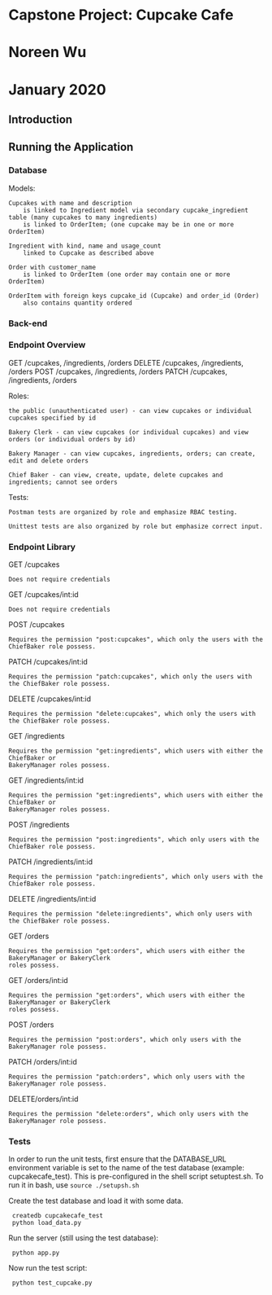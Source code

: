 # Capstone Project: Cupcake Cafe
# Noreen Wu
# January 2020


## Introduction



## Running the Application

### Database

Models:

    Cupcakes with name and description
        is linked to Ingredient model via secondary cupcake_ingredient table (many cupcakes to many ingredients)
        is linked to OrderItem; (one cupcake may be in one or more OrderItem)

    Ingredient with kind, name and usage_count
        linked to Cupcake as described above

    Order with customer_name
        is linked to OrderItem (one order may contain one or more OrderItem)

    OrderItem with foreign keys cupcake_id (Cupcake) and order_id (Order)
        also contains quantity ordered
    
    

### Back-end

### Endpoint Overview

GET /cupcakes, /ingredients, /orders
DELETE /cupcakes, /ingredients, /orders
POST /cupcakes, /ingredients, /orders
PATCH /cupcakes, /ingredients, /orders


Roles:  

    the public (unauthenticated user) - can view cupcakes or individual cupcakes specified by id

    Bakery Clerk - can view cupcakes (or individual cupcakes) and view orders (or individual orders by id)

    Bakery Manager - can view cupcakes, ingredients, orders; can create, edit and delete orders

    Chief Baker - can view, create, update, delete cupcakes and ingredients; cannot see orders


Tests:

    Postman tests are organized by role and emphasize RBAC testing.

    Unittest tests are also organized by role but emphasize correct input.


### Endpoint Library


GET /cupcakes

    Does not require credentials

GET /cupcakes/int:id

    Does not require credentials


POST /cupcakes

    Requires the permission "post:cupcakes", which only the users with the ChiefBaker role possess.

PATCH /cupcakes/int:id

    Requires the permission "patch:cupcakes", which only the users with the ChiefBaker role possess.


DELETE /cupcakes/int:id

    Requires the permission "delete:cupcakes", which only the users with the ChiefBaker role possess.


GET /ingredients

    Requires the permission "get:ingredients", which users with either the ChiefBaker or 
    BakeryManager roles possess.


GET /ingredients/int:id

    Requires the permission "get:ingredients", which users with either the ChiefBaker or 
    BakeryManager roles possess.


POST /ingredients

    Requires the permission "post:ingredients", which only users with the ChiefBaker role possess.


PATCH /ingredients/int:id

    Requires the permission "patch:ingredients", which only users with the ChiefBaker role possess.


DELETE /ingredients/int:id

    Requires the permission "delete:ingredients", which only users with the ChiefBaker role possess.


GET /orders

    Requires the permission "get:orders", which users with either the BakeryManager or BakeryClerk
    roles possess.

GET /orders/int:id

    Requires the permission "get:orders", which users with either the BakeryManager or BakeryClerk
    roles possess.


POST /orders

    Requires the permission "post:orders", which only users with the BakeryManager role possess.

PATCH /orders/int:id

    Requires the permission "patch:orders", which only users with the BakeryManager role possess.


DELETE/orders/int:id

    Requires the permission "delete:orders", which only users with the BakeryManager role possess.



### Tests

In order to run the unit tests, first ensure that the DATABASE_URL environment variable is set to
the name of the test database (example: cupcakecafe_test). This is pre-configured
in the shell script setuptest.sh. To run it in bash, use ```source ./setupsh.sh```

Create the test database and load it with some data.

     createdb cupcakecafe_test
     python load_data.py


Run the server (still using the test database):

     python app.py


Now run the test script:

     python test_cupcake.py


